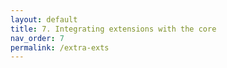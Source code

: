 ```yaml
---
layout: default
title: 7. Integrating extensions with the core
nav_order: 7
permalink: /extra-exts
---
```

